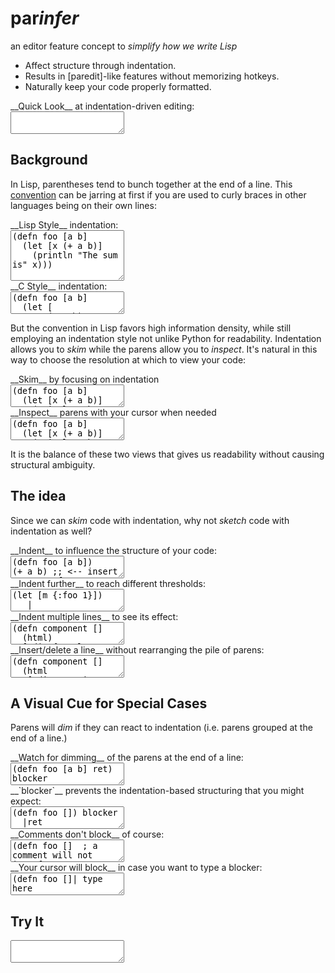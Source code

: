 # par<em>infer</em>

 <p class="subtitle">
an editor feature concept to <em>simplify how we write Lisp</em>
</p>

  <ul class="features">
<li> Affect structure through indentation.
<li> Results in [paredit]-like features without memorizing hotkeys.
<li> Naturally keep your code properly formatted.
</ul>

[paredit]:http://danmidwood.com/content/2014/11/21/animated-paredit.html

 <div>
<div class="caption">__Quick Look__ at indentation-driven editing:</div>
<textarea id="code-intro">
</textarea>
</div>

## Background

In Lisp, parentheses tend to bunch together at the end of a line. This
[convention] can be jarring at first if you are used to curly braces in other
languages being on their own lines:

[convention]:https://en.wikipedia.org/wiki/Indent_style#Lisp_style

 <div class="two-col">
<div class="col">
<div class="caption">__Lisp Style__ indentation:</div>
<textarea id="code-lisp-style" rows="5">
(defn foo [a b]
  (let [x (+ a b)]
    (println "The sum is" x)))
</textarea>
</div>

<div class="col">
<div class="caption">__C Style__ indentation:</div>
<textarea id="code-c-style">
(defn foo [a b]
  (let [
     x (+ a b)
    ]
    (println "The sum is" x)
  )
)
</textarea>
</div>
</div>

But the convention in Lisp favors high information density, while still
employing an indentation style not unlike Python for readability.  Indentation
allows you to _skim_ while the parens allow you to _inspect_.  It's natural in
this way to choose the resolution at which to view your code:

 <div class="two-col">
<div class="col">
<div class="caption">__Skim__ by focusing on indentation</div>
<textarea id="code-skim">
(defn foo [a b]
  (let [x (+ a b)]
    (println "The sum is" x)))
</textarea>
</div>

<div class="col">
<div class="caption">__Inspect__ parens with your cursor when needed</div>
<textarea id="code-inspect">
(defn foo [a b]
  (let [x (+ a b)]
    (println "The sum is" x)))
</textarea>
</div>
</div>

It is the balance of these two views that gives us readability without causing
structural ambiguity.

## The idea

Since we can _skim_ code with indentation, why not _sketch_ code with indentation as well?

<div>
<div class="caption">__Indent__ to influence the structure of your code:</div>
<textarea id="code-idea-nest">
(defn foo [a b])
(+ a b) ;; <-- insert space at front
</textarea>
</div>

<div>
<div class="caption">__Indent further__ to reach different thresholds:</div>
<textarea id="code-idea-wide-nest">
(let [m {:foo 1}])
   |
</textarea>
</div>

<div>
<div class="caption">__Indent multiple lines__ to see its effect:</div>
<textarea id="code-idea-deep-nest">
(defn component []
  (html)
  [:div {:style {:background "#FFF"
                 :color "#000"}]
  [:h1 "title"])
</textarea>
</div>

<div>
<div class="caption">__Insert/delete a line__ without rearranging the pile of parens:</div>
<textarea id="code-idea-insert-delete">
(defn component []
  (html
   [:div.container
    [:h1 "title"]]))
    |  <-- start inserting here
    |  <-- insert another, then delete
</textarea>
</div>

## A Visual Cue for Special Cases

Parens will _dim_ if they can react to indentation (i.e. parens grouped at the end of a line.)

<div>
<div class="caption">__Watch for dimming__ of the parens at the end of a line:</div>
<textarea id="code-cue-dim">
(defn foo [a b] ret)  blocker
</textarea>
</div>

<div>
<div class="caption">__`blocker`__ prevents the indentation-based structuring that you might expect:</div>
<textarea id="code-cue-block">
(defn foo []) blocker
  |ret
</textarea>
</div>

<div>
<div class="caption">__Comments don't block__ of course:</div>
<textarea id="code-cue-comment">
(defn foo []  ; a comment will not interfere
  |ret
</textarea>
</div>

<div>
<div class="caption">__Your cursor will block__ in case you want to type a blocker:</div>
<textarea id="code-cue-cursor">
(defn foo []| type here
  ret
</textarea>
</div>

## Try It

<textarea id="code-try">
</textarea>
